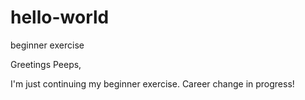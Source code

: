 # hello-world
beginner exercise

Greetings Peeps,

I'm just continuing my beginner exercise.  Career change in progress!
